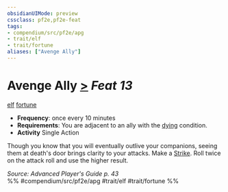```yaml
---
obsidianUIMode: preview
cssclass: pf2e,pf2e-feat
tags:
- compendium/src/pf2e/apg
- trait/elf
- trait/fortune
aliases: ["Avenge Ally"]
---
```

# Avenge Ally  [>](/rules/core-rulebook/chapter-9-playing-the-game.md#Actions "Single Action") *Feat 13*  
[elf](/rules/traits/elf.md)  [fortune](/rules/traits/fortune.md)  

- **Frequency**: once every 10 minutes
- **Requirements**: You are adjacent to an ally with the [dying](/rules/conditions.md#Dying) condition.
- **Activity** Single Action

Though you know that you will eventually outlive your companions, seeing them at death's door brings clarity to your attacks. Make a [Strike](/rules/actions/strike.md). Roll twice on the attack roll and use the higher result.

*Source: Advanced Player's Guide p. 43*  
%% #compendium/src/pf2e/apg #trait/elf #trait/fortune %%